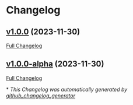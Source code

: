 # Changelog

## [v1.0.0](https://github.com/devlooped/epub/tree/v1.0.0) (2023-11-30)

[Full Changelog](https://github.com/devlooped/epub/compare/v1.0.0-alpha...v1.0.0)

## [v1.0.0-alpha](https://github.com/devlooped/epub/tree/v1.0.0-alpha) (2023-11-30)

[Full Changelog](https://github.com/devlooped/epub/compare/ab08c80a33d1b356fdb6c422c77441857158200c...v1.0.0-alpha)



\* *This Changelog was automatically generated by [github_changelog_generator](https://github.com/github-changelog-generator/github-changelog-generator)*
